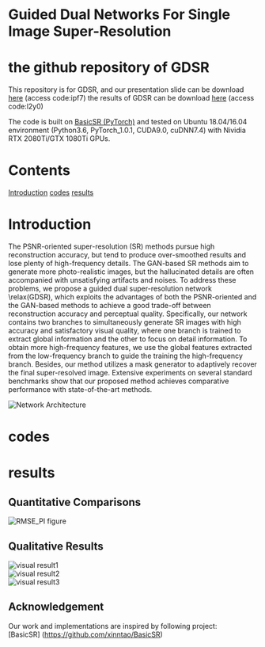 # Guided Dual Networks For Single Image Super-Resolution
# the github repository of GDSR<br/>
This repository is for GDSR, and our presentation slide can be download [here](https://pan.baidu.com/s/1xT9nc6kcLpD9J7ITnDhdGA)   (access code:ipf7)
the results of GDSR can be download [here](https://pan.baidu.com/s/1L_M2Qryd-mfr7N2z3X5PPg) (access code:l2y0)

The code is built on [BasicSR (PyTorch)](https://github.com/xinntao/BasicSR) and tested on Ubuntu 18.04/16.04 environment (Python3.6, PyTorch_1.0.1, CUDA9.0, cuDNN7.4) with Nividia RTX 2080Ti/GTX 1080Ti GPUs.
# Contents
[Introduction](#Introduction)
[codes](#codes)
[results](#results)

# Introduction
The PSNR-oriented super-resolution (SR) methods pursue high reconstruction accuracy, but tend to produce over-smoothed results and lose plenty of high-frequency details. The GAN-based SR methods aim to generate more photo-realistic images, but the hallucinated details are often accompanied with unsatisfying artifacts and noises. To address these problems, we propose a guided dual super-resolution network \relax(GDSR), which exploits the advantages of both the PSNR-oriented and the GAN-based methods to achieve a good trade-off between reconstruction accuracy and perceptual quality. Specifically, our network contains two branches to simultaneously generate SR images with high accuracy and satisfactory visual quality, where one branch is trained to extract global information and the other to focus on detail information. To obtain more high-frequency features, we use the global features extracted from the low-frequency branch to guide the training the high-frequency branch. Besides, our method utilizes a mask generator to adaptively recover the final super-resolved image. Extensive experiments on several standard benchmarks show that our proposed method achieves comparative performance with state-of-the-art methods.

![Network Architecture](https://github.com/wenchen4321/GDSR/tree/master/imgs/network1.png)
# codes

# results
## Quantitative Comparisons
![RMSE_PI figure](https://github.com/wenchen4321/GDSR/tree/master/imgs/RMSE_PI.png)

## Qualitative Results
![visual result1](/imgs/visual_result1.png)  
![visual result2](https://github.com/wenchen4321/GDSR/tree/master/imgs/visual_result2.png)  
![visual result3](https://github.com/wenchen4321/GDSR/tree/master/imgs/visual_result3.png)  

## Acknowledgement
Our work and implementations are inspired by following project:<br/>
[BasicSR] (https://github.com/xinntao/BasicSR)<br/>
